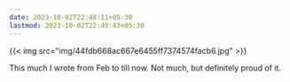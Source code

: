 ```yaml
---
date: 2023-10-02T22:48:11+05:30
lastmod: 2023-10-02T22:49:43+05:30
---
```


{{< img src="img/44fdb668ac667e6455ff7374574facb6.jpg" >}}

This much I wrote from Feb to till now. Not much, but definitely proud of it.
